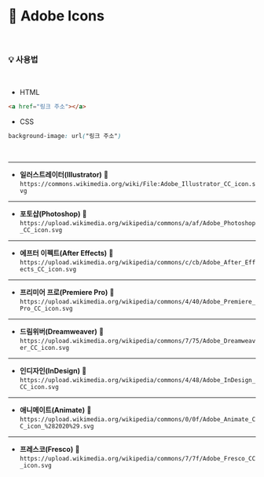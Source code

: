 # 🧡 Adobe Icons
<br>

### 💡 사용법
<br>

* HTML
```html
<a href="링크 주소"></a>
```
* CSS
```css
background-image: url("링크 주소")
```
<br>

* * *
* **일러스트레이터(Illustrator)**
🔗 `https://commons.wikimedia.org/wiki/File:Adobe_Illustrator_CC_icon.svg`
* * *
* **포토샵(Photoshop)**
🔗 `https://upload.wikimedia.org/wikipedia/commons/a/af/Adobe_Photoshop_CC_icon.svg`
* * *
* **에프터 이펙트(After Effects)**
🔗 `https://upload.wikimedia.org/wikipedia/commons/c/cb/Adobe_After_Effects_CC_icon.svg`
* * *
* **프리미어 프로(Premiere Pro)**
🔗 `https://upload.wikimedia.org/wikipedia/commons/4/40/Adobe_Premiere_Pro_CC_icon.svg`
* * *
* **드림위버(Dreamweaver)**
🔗 `https://upload.wikimedia.org/wikipedia/commons/7/75/Adobe_Dreamweaver_CC_icon.svg`
* * *
* **인디자인(InDesign)**
🔗 `https://upload.wikimedia.org/wikipedia/commons/4/48/Adobe_InDesign_CC_icon.svg`
* * *
* **애니메이트(Animate)**
🔗 `https://upload.wikimedia.org/wikipedia/commons/0/0f/Adobe_Animate_CC_icon_%282020%29.svg`
* * *
* **프레스코(Fresco)**
🔗 `https://upload.wikimedia.org/wikipedia/commons/7/7f/Adobe_Fresco_CC_icon.svg`

